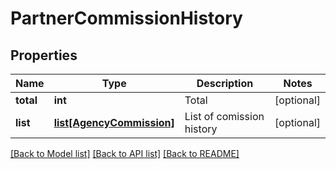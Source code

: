 # PartnerCommissionHistory

## Properties
Name | Type | Description | Notes
------------ | ------------- | ------------- | -------------
**total** | **int** | Total | [optional] 
**list** | [**list[AgencyCommission]**](AgencyCommission.md) | List of comission history | [optional] 

[[Back to Model list]](../README.md#documentation-for-models) [[Back to API list]](../README.md#documentation-for-api-endpoints) [[Back to README]](../README.md)


